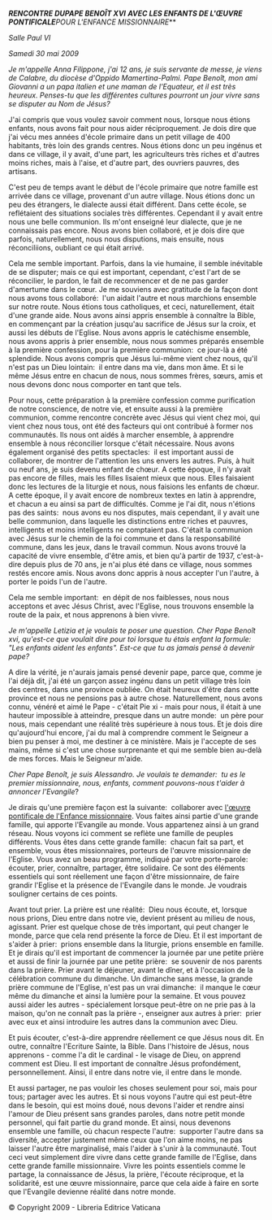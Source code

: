 ***RENCONTRE DU******PAPE BENOÎT XVI*** ***AVEC LES ENFANTS DE L'ŒUVRE PONTIFICALE****POUR L'ENFANCE MISSIONNAIRE***

*Salle Paul VI*

*Samedi 30 mai 2009*

*Je m'appelle Anna Filippone, j'ai 12 ans, je suis servante de messe, je viens de Calabre, du diocèse d'Oppido Mamertina-Palmi. Pape Benoît, mon ami Giovanni a un papa italien et une maman de l'Equateur, et il est très heureux. Penses-tu que les différentes cultures pourront un jour vivre sans se disputer au Nom de Jésus?*

J'ai compris que vous voulez savoir comment nous, lorsque nous étions enfants, nous avons fait pour nous aider réciproquement. Je dois dire que j'ai vécu mes années d'école primaire dans un petit village de 400 habitants, très loin des grands centres. Nous étions donc un peu ingénus et dans ce village, il y avait, d'une part, les agriculteurs très riches et d'autres moins riches, mais à l'aise, et d'autre part, des ouvriers pauvres, des artisans.

C'est peu de temps avant le début de l'école primaire que notre famille est arrivée dans ce village, provenant d'un autre village. Nous étions donc un peu des étrangers, le dialecte aussi était différent. Dans cette école, se reflétaient des situations sociales très différentes. Cependant il y avait entre nous une belle communion. Ils m'ont enseigné leur dialecte, que je ne connaissais pas encore. Nous avons bien collaboré, et je dois dire que parfois, naturellement, nous nous disputions, mais ensuite, nous réconciliions, oubliant ce qui était arrivé.

Cela me semble important. Parfois, dans la vie humaine, il semble inévitable de se disputer; mais ce qui est important, cependant, c'est l'art de se réconcilier, le pardon, le fait de recommencer et de ne pas garder d'amertume dans le cœur. Je me souviens avec gratitude de la façon dont nous avons tous collaboré:  l'un aidait l'autre et nous marchions ensemble sur notre route. Nous étions tous catholiques, et ceci, naturellement, était d'une grande aide. Nous avons ainsi appris ensemble à connaître la Bible, en commençant par la création jusqu'au sacrifice de Jésus sur la croix, et aussi les débuts de l'Eglise. Nous avons appris le catéchisme ensemble, nous avons appris à prier ensemble, nous nous sommes préparés ensemble à la première confession, pour la première communion:  ce jour-là a été splendide. Nous avons compris que Jésus lui-même vient chez nous, qu'il n'est pas un Dieu lointain:  il entre dans ma vie, dans mon âme. Et si le même Jésus entre en chacun de nous, nous sommes frères, sœurs, amis et nous devons donc nous comporter en tant que tels.

Pour nous, cette préparation à la première confession comme purification de notre conscience, de notre vie, et ensuite aussi à la première communion, comme rencontre concrète avec Jésus qui vient chez moi, qui vient chez nous tous, ont été des facteurs qui ont contribué à former nos communautés. Ils nous ont aidés à marcher ensemble, à apprendre ensemble à nous réconcilier lorsque c'était nécessaire. Nous avons également organisé des petits spectacles:  il est important aussi de collaborer, de montrer de l'attention les uns envers les autres. Puis, à huit ou neuf ans, je suis devenu enfant de chœur. A cette époque, il n'y avait pas encore de filles, mais les filles lisaient mieux que nous. Elles faisaient donc les lectures de la liturgie et nous, nous faisions les enfants de chœur. A cette époque, il y avait encore de nombreux textes en latin à apprendre, et chacun a eu ainsi sa part de difficultés. Comme je l'ai dit, nous n'étions pas des saints:  nous avons eu nos disputes, mais cependant, il y avait une belle communion, dans laquelle les distinctions entre riches et pauvres, intelligents et moins intelligents ne comptaient pas. C'était la communion avec Jésus sur le chemin de la foi commune et dans la responsabilité commune, dans les jeux, dans le travail commun. Nous avons trouvé la capacité de vivre ensemble, d'être amis, et bien qu'à partir de 1937, c'est-à-dire depuis plus de 70 ans, je n'ai plus été dans ce village, nous sommes restés encore amis. Nous avons donc appris à nous accepter l'un l'autre, à porter le poids l'un de l'autre.

Cela me semble important:  en dépit de nos faiblesses, nous nous acceptons et avec Jésus Christ, avec l'Eglise, nous trouvons ensemble la route de la paix, et nous apprenons à bien vivre.

*Je m'appelle Letizia et je voulais te poser une question. Cher Pape Benoît xvi, qu'est-ce que voulait dire pour toi lorsque tu étais enfant la formule:  "Les enfants aident les enfants". Est-ce que tu as jamais pensé à devenir pape?*

A dire la vérité, je n'aurais jamais pensé devenir pape, parce que, comme je l'ai déjà dit, j'ai été un garçon assez ingénu dans un petit village très loin des centres, dans une province oubliée. On était heureux d'être dans cette province et nous ne pensions pas à autre chose. Naturellement, nous avons connu, vénéré et aimé le Pape - c'était Pie xi - mais pour nous, il était à une hauteur impossible à atteindre, presque dans un autre monde:  un père pour nous, mais cependant une réalité très supérieure à nous tous. Et je dois dire qu'aujourd'hui encore, j'ai du mal à comprendre comment le Seigneur a bien pu penser à moi, me destiner à ce ministère. Mais je l'accepte de ses mains, même si c'est une chose surprenante et qui me semble bien au-delà de mes forces. Mais le Seigneur m'aide.

*Cher Pape Benoît, je suis Alessandro. Je voulais te demander:  tu es le premier missionnaire, nous, enfants, comment pouvons-nous t'aider à annoncer l'Evangile*?

Je dirais qu'une première façon est la suivante:  collaborer avec [l'œuvre pontificale de l'Enfance missionnaire](http://www.vatican.va/roman_curia/congregations/cevang/p_missionary_works/infantia/index_fr.htm). Vous faites ainsi partie d'une grande famille, qui apporte l'Evangile au monde. Vous appartenez ainsi à un grand réseau. Nous voyons ici comment se reflète une famille de peuples différents. Vous êtes dans cette grande famille:  chacun fait sa part, et ensemble, vous êtes missionnaires, porteurs de l'œuvre missionnaire de l'Eglise. Vous avez un beau programme, indiqué par votre porte-parole:  écouter, prier, connaître, partager, être solidaire. Ce sont des éléments essentiels qui sont réellement une façon d'être missionnaire, de faire grandir l'Eglise et la présence de l'Evangile dans le monde. Je voudrais souligner certains de ces points.

Avant tout prier. La prière est une réalité:  Dieu nous écoute, et, lorsque nous prions, Dieu entre dans notre vie, devient présent au milieu de nous, agissant. Prier est quelque chose de très important, qui peut changer le monde, parce que cela rend présente la force de Dieu. Et il est important de s'aider à prier:  prions ensemble dans la liturgie, prions ensemble en famille. Et je dirais qu'il est important de commencer la journée par une petite prière et aussi de finir la journée par une petite prière:  se souvenir de nos parents dans la prière. Prier avant le déjeuner, avant le dîner, et à l'occasion de la célébration commune du dimanche. Un dimanche sans messe, la grande prière commune de l'Eglise, n'est pas un vrai dimanche:  il manque le cœur même du dimanche et ainsi la lumière pour la semaine. Et vous pouvez aussi aider les autres - spécialement lorsque peut-être on ne prie pas à la maison, qu'on ne connaît pas la prière -, enseigner aux autres à prier:  prier avec eux et ainsi introduire les autres dans la communion avec Dieu.

Et puis écouter, c'est-à-dire apprendre réellement ce que Jésus nous dit. En outre, connaître l'Ecriture Sainte, la Bible. Dans l'histoire de Jésus, nous apprenons - comme l'a dit le cardinal - le visage de Dieu, on apprend comment est Dieu. Il est important de connaître Jésus profondément, personnellement. Ainsi, il entre dans notre vie, il entre dans le monde.

Et aussi partager, ne pas vouloir les choses seulement pour soi, mais pour tous; partager avec les autres. Et si nous voyons l'autre qui est peut-être dans le besoin, qui est moins doué, nous devons l'aider et rendre ainsi l'amour de Dieu présent sans grandes paroles, dans notre petit monde personnel, qui fait partie du grand monde. Et ainsi, nous devenons ensemble une famille, où chacun respecte l'autre:  supporter l'autre dans sa diversité, accepter justement même ceux que l'on aime moins, ne pas laisser l'autre être marginalisé, mais l'aider à s'unir à la communauté. Tout ceci veut simplement dire vivre dans cette grande famille de l'Eglise, dans cette grande famille missionnaire. Vivre les points essentiels comme le partage, la connaissance de Jésus, la prière, l'écoute réciproque, et la solidarité, est une œuvre missionnaire, parce que cela aide à faire en sorte que l'Evangile devienne réalité dans notre monde.

© Copyright 2009 - Libreria Editrice Vaticana
